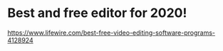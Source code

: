 # Best and free editor for 2020! 
https://www.lifewire.com/best-free-video-editing-software-programs-4128924
